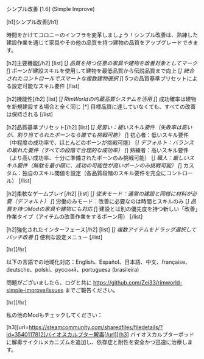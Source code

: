 シンプル改善 [1.6] (Simple Improve)

[h1]シンプル改善[/h1]

時間をかけてコロニーのインフラを変革しましょう！シンプル改善は、熟練した建設作業を通じて家具やその他の品質を持つ建物の品質をアップグレードできます。

[h2]主要機能[/h2]
[list]
[*] 品質を持つ任意の家具や建物を改善対象としてマーク
[*] ポーンが建設スキルを使用して建物を最低品質から伝説品質まで向上
[*] 統合されたコントロールでスマートな複数建物選択
[*] 5つの品質基準プリセットによる設定可能なスキル要件
[/list]

[h2]機能性[/h2]
[list]
[*] RimWorldの内蔵品質システムを活用
[*] 成功確率は建物を新規建設する場合と全く同じ
[*] 目標品質に達していなくても、すべての改善は保持される
[/list]

[h2]品質基準プリセット[/h2]
[list]
[*] 見習い：緩いスキル要件（失敗率は高いが、割り当てられたポーンなら誰でも挑戦可能）
[*] 初心者：低いスキル要件（中程度の成功率で、ほとんどのポーンが挑戦可能）
[*] デフォルト：バランスの取れた要件（すべての段階で合理的な成功率）
[*] 熟練者：高いスキル要件（より高い成功率、十分に準備されたポーンのみ挑戦可能）
[*] 職人：厳しいスキル要件（無駄を最小限に、成功の可能性が高いポーンのみ挑戦可能）
[*] カスタム：独自のスキル閾値を設定（各品質段階のスキル要件を完全にコントロール）
[/list]

[h2]柔軟なゲームプレイ[/h2]
[list]
[*] 従来モード：通常の建設と同様に材料が必要（デフォルト）
[*] 労働のみモード：改善に必要なのは時間とスキルのみ
[*] 品質を持つModの家具や建物にも対応
[*] 建設とは別の優先度を持つ新しい「改善」作業タイプ（アイテムの改善作業をするポーン用）
[/list]

[h2]強化されたインターフェース[/h2]
[list]
[*] 複数アイテムをドラッグ選択してバッチ改善
[*] 便利な設定メニュー
[/list]

[hr][/hr] 

以下の言語での地域化対応：English、Español、日本語、中文、française、deutsche、polski、русский、portuguesa (brasileira)

問題がございましたら、ログと共に https://github.com/Zei33/rimworld-simple-improve/issues までご報告ください。

[hr][/hr] 

私の他のModもチェックしてください：

[h3][url=https://steamcommunity.com/sharedfiles/filedetails/?id=3540117812]バイオスカルプター解毒[/url][/h3]
バイオスカルプターポッドに解毒サイクルメカニズムを追加し、依存症と耐性を安全かつ迅速に治療します。